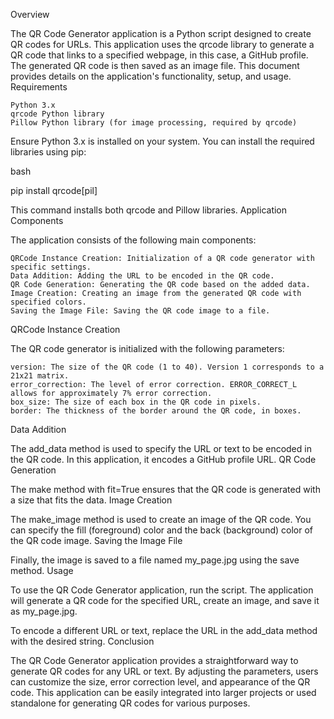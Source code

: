 Overview

The QR Code Generator application is a Python script designed to create QR codes for URLs. This application uses the qrcode library to generate a QR code that links to a specified webpage, in this case, a GitHub profile. The generated QR code is then saved as an image file. This document provides details on the application's functionality, setup, and usage.
Requirements

    Python 3.x
    qrcode Python library
    Pillow Python library (for image processing, required by qrcode)

Ensure Python 3.x is installed on your system. You can install the required libraries using pip:

bash

pip install qrcode[pil]

This command installs both qrcode and Pillow libraries.
Application Components

The application consists of the following main components:

    QRCode Instance Creation: Initialization of a QR code generator with specific settings.
    Data Addition: Adding the URL to be encoded in the QR code.
    QR Code Generation: Generating the QR code based on the added data.
    Image Creation: Creating an image from the generated QR code with specified colors.
    Saving the Image File: Saving the QR code image to a file.

QRCode Instance Creation

The QR code generator is initialized with the following parameters:

    version: The size of the QR code (1 to 40). Version 1 corresponds to a 21x21 matrix.
    error_correction: The level of error correction. ERROR_CORRECT_L allows for approximately 7% error correction.
    box_size: The size of each box in the QR code in pixels.
    border: The thickness of the border around the QR code, in boxes.

Data Addition

The add_data method is used to specify the URL or text to be encoded in the QR code. In this application, it encodes a GitHub profile URL.
QR Code Generation

The make method with fit=True ensures that the QR code is generated with a size that fits the data.
Image Creation

The make_image method is used to create an image of the QR code. You can specify the fill (foreground) color and the back (background) color of the QR code image.
Saving the Image File

Finally, the image is saved to a file named my_page.jpg using the save method.
Usage

To use the QR Code Generator application, run the script. The application will generate a QR code for the specified URL, create an image, and save it as my_page.jpg.

To encode a different URL or text, replace the URL in the add_data method with the desired string.
Conclusion

The QR Code Generator application provides a straightforward way to generate QR codes for any URL or text. By adjusting the parameters, users can customize the size, error correction level, and appearance of the QR code. This application can be easily integrated into larger projects or used standalone for generating QR codes for various purposes.

